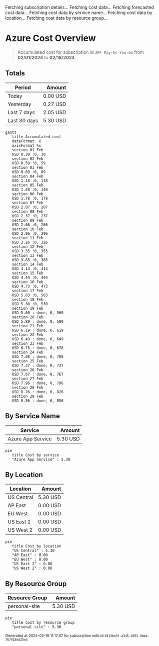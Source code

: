 Fetching subscription details...
Fetching cost data...
Fetching forecasted cost data...
Fetching cost data by service name...
Fetching cost data by location...
Fetching cost data by resource group...
# Azure Cost Overview

> Accumulated cost for subscription id `JPF Pay-As-You-Go` from **02/01/2024** to **02/18/2024**

## Totals

|Period|Amount|
|---|---:|
|Today|0.00 USD|
|Yesterday|0.27 USD|
|Last 7 days|2.05 USD|
|Last 30 days|5.30 USD|

```mermaid
gantt
   title Accumulated cost
   dateFormat  X
   axisFormat %s
   section 01 Feb
   USD 0.30 :0, 30
   section 02 Feb
   USD 0.59 :0, 59
   section 03 Feb
   USD 0.89 :0, 89
   section 04 Feb
   USD 1.18 :0, 118
   section 05 Feb
   USD 1.48 :0, 148
   section 06 Feb
   USD 1.78 :0, 178
   section 07 Feb
   USD 2.07 :0, 207
   section 08 Feb
   USD 2.37 :0, 237
   section 09 Feb
   USD 2.66 :0, 266
   section 10 Feb
   USD 2.96 :0, 296
   section 11 Feb
   USD 3.26 :0, 326
   section 12 Feb
   USD 3.55 :0, 355
   section 13 Feb
   USD 3.85 :0, 385
   section 14 Feb
   USD 4.14 :0, 414
   section 15 Feb
   USD 4.44 :0, 444
   section 16 Feb
   USD 4.73 :0, 473
   section 17 Feb
   USD 5.03 :0, 503
   section 18 Feb
   USD 5.30 :0, 530
   section 19 Feb
   USD 5.60 : done, 0, 560
   section 20 Feb
   USD 5.89 : done, 0, 589
   section 21 Feb
   USD 6.19 : done, 0, 619
   section 22 Feb
   USD 6.49 : done, 0, 649
   section 23 Feb
   USD 6.78 : done, 0, 678
   section 24 Feb
   USD 7.08 : done, 0, 708
   section 25 Feb
   USD 7.37 : done, 0, 737
   section 26 Feb
   USD 7.67 : done, 0, 767
   section 27 Feb
   USD 7.96 : done, 0, 796
   section 28 Feb
   USD 8.26 : done, 0, 826
   section 29 Feb
   USD 8.56 : done, 0, 856
```

## By Service Name

|Service|Amount|
|---|---:|
|Azure App Service|5.30 USD|

```mermaid
pie
   title Cost by service
   "Azure App Service" : 5.30
```

## By Location

|Location|Amount|
|---|---:|
|US Central|5.30 USD|
|AP East|0.00 USD|
|EU West|0.00 USD|
|US East 2|0.00 USD|
|US West 2|0.00 USD|

```mermaid
pie
   title Cost by location
   "US Central" : 5.30
   "AP East" : 0.00
   "EU West" : 0.00
   "US East 2" : 0.00
   "US West 2" : 0.00
```

## By Resource Group

|Resource Group|Amount|
|---|---:|
|personal-site|5.30 USD|

```mermaid
pie
   title Cost by resource group
   "personal-site" : 5.30
```

<sup>Generated at 2024-02-19 11:17:07 for subscription with id `4913be3f-a345-4652-9bba-767418dd25e3`</sup>
